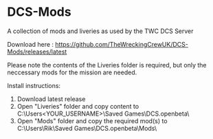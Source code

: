 # DCS-Mods
A collection of mods and liveries as used by the TWC DCS Server

Download here : https://github.com/TheWreckingCrewUK/DCS-Mods/releases/latest

Please note the contents of the Liveries folder is required, but only the neccessary mods for the mission are needed. 

Install instructions:
1. Download latest release
2. Open "Liveries" folder and copy content to C:\Users\<YOUR_USERNAME>\Saved Games\DCS.openbeta\
3. Open "Mods" folder and copy the required mod(s) to C:\Users\Rik\Saved Games\DCS.openbeta\Mods\